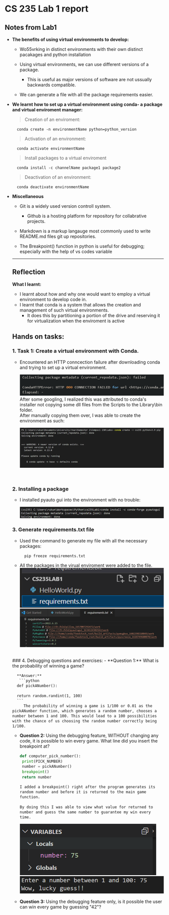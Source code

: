 # CS 235 Lab 1 report

## Notes from Lab1

- **The benefits of using virtual environments to develop:**

    - Wo55vrking in distinct environments with their own distinct pacakages and python installation

    - Using virtual environments, we can use different versions of a package.
     
      - This is useful as major versions of software are not ussually backwards compatible.  

    - We can generate a file with all the package requirements easier. 

- **We learnt how to set up a virtual environment using conda- a package and virtual enviroment manager:**

    > Creation of an enviroment: 
            
        conda create -n environmentName python=python_version

    > Activation of an environment: <code></code>
    
        conda activate environmentName

    > Install packages to a virtual enviroment

        conda install -c channelName package1 package2 
    > Deactivation of an environment:

        conda deactivate environmentName
        

- **Miscellaneous**

    - Git is a widely used version controll system. 

        - Github is a hosting platform for repository for collabrative projects. 
    - Markdown is a markup langauge most commonly used to write README.md files git up repositories.
    - The Breakpoint() function in python is useful for debugging; especially with the help of vs codes variable  
  ---
  ## **Reflection**

  **What I learnt:**
        
    - I learnt about how and why one would want to employ a virtual environment to develop code in. 
    - I learnt that conda is a system that allows the creation and management of such virtual environments. 
      - It does this by partitioning a portion of the drive and reserving it for virtualization when the enviroment is active
    
    ## **Hands on tasks:**
    ### 1. Task 1: Create a virtual environment with Conda.
        
    - Encountered an HTTP conncection failure after downloading conda and trying to set up a virtual environment. 
          
      ![image](HttpError.png)
      <br>
      After some googling, I realized this was attributed to conda's installer not copying some dll files from the Scripts to the Library\bin folder.
      <br>
      After manually copying them over, I was able to create the environment as such:
      <br>
        
      ![image](CondaEnvSuccess.png)<br/>
   </br>

    ### 2. Installing a package
    - I installed pyauto gui into the environment with no trouble:

        ![image](Package.png)  <br>
    ### 3. Generate requirements.txt file   
            
    - Used the command to generate my file with all the necessary packages:
                
            pip freeze requirements.txt
    - All the packages in the virual enviroment were added to the file. 
        ![image](RequirementImage.png)
        ![image](Requirements.png)
    </br>
    ### 4. Debugging questions and exercises: 
     - **Question 1:** What is the probability of winning a game?
            <br>

        **Answer:**
         ```python
        def pickANumber():

        return random.randint(1, 100)
        ``` 
           The probability of winning a game is 1/100 or 0.01 as the pickANumber function, which generates a random number, chooses a number between 1 and 100. This would lead to a 100 possibilities with the chance of us choosing the random number correctly being 1/100. 

    - **Question 2:** Using the debugging feature, WITHOUT changing any code, it is possible to win every game. What line did you insert the breakpoint at? 
       ```python
       def computer_pick_number():
        print(PICK_NUMBER)
        number = pickANumber()
        breakpoint()
        return number
        ``` 
          I added a breakpoint() right after the program generates its random number and before it is returned to the main game function. 
          
          By doing this I was able to view what value for returned to number and guess the same number to guarantee my win every time.
        ![Debuging_image](Q2.png)
        ![Guess_image](Q2guess.png)
    
    - **Question 3:** Using the debugging feature only, is it possible the user can win every game by guessing "42"?